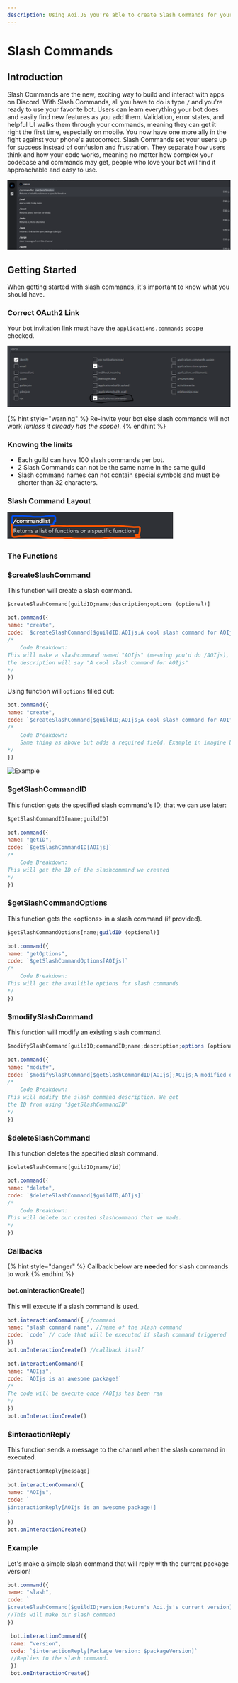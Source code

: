 ```yaml
---
description: Using Aoi.JS you're able to create Slash Commands for your Client.
---
```


# Slash Commands

## Introduction

Slash Commands are the new, exciting way to build and interact with apps on Discord. With Slash Commands, all you have to do is type `/` and you're ready to use your favorite bot. Users can learn everything your bot does and easily find new features as you add them. Validation, error states, and helpful UI walks them through your commands, meaning they can get it right the first time, especially on mobile. You now have one more ally in the fight against your phone's autocorrect. Slash Commands set your users up for success instead of confusion and frustration. They separate how users think and how your code works, meaning no matter how complex your codebase and commands may get, people who love your bot will find it approachable and easy to use.

![Here is an example of what they&apos;d look like](../../.gitbook/assets/image%20%2850%29.png)

## Getting Started

When getting started with slash commands, it's important to know what you should have.

### Correct OAuth2 Link

Your bot invitation link must have the `applications.commands` scope checked.

![](../../.gitbook/assets/image%20%284%29.png)

{% hint style="warning" %}
Re-invite your bot else slash commands will not work _\(unless it already has the scope\)._
{% endhint %}

### Knowing the limits

* Each guild can have 100 slash commands per bot. 
* 2 Slash Commands can not be the same name in the same guild
* Slash command names can not contain special symbols and must be shorter than 32 characters.

### Slash Command Layout

![BLUE: NAME \| ORANGE: DESCRIPTION](../../.gitbook/assets/image%20%2873%29.png)

### The Functions

### $createSlashCommand

This function will create a slash command.

```text
$createSlashCommand[guildID;name;description;options (optional)]
```

```javascript
bot.command({
name: "create",
code: `$createSlashCommand[$guildID;AOIjs;A cool slash command for AOIjs]`
/*
    Code Breakdown:
This will make a slashcommand named "AOIjs" (meaning you'd do /AOIjs),
the description will say "A cool slash command for AOIjs"
*/
})
```

Using function will `options` filled out:

```javascript
bot.command({
name: "create",
code: `$createSlashCommand[$guildID;AOIjs;A cool slash command for AOIjs;message]`
/*
    Code Breakdown:
    Same thing as above but adds a required field. Example in imagine below
*/
})
```

![Example](../../.gitbook/assets/image%20%2834%29%20%282%29%20%282%29%20%282%29%20%282%29%20%282%29%20%282%29.png)

### $getSlashCommandID

This function gets the specified slash command's ID, that we can use later:

```javascript
$getSlashCommandID[name;guildID]
```

```javascript
bot.command({
name: "getID",
code: `$getSlashCommandID[AOIjs]`
/*
    Code Breakdown:
This will get the ID of the slashcommand we created
*/
})
```

### $getSlashCommandOptions

This function gets the &lt;options&gt; in a slash command \(if provided\).

```javascript
$getSlashCommandOptions[name;guildID (optional)]
```

```javascript
bot.command({
name: "getOptions",
code: `$getSlashCommandOptions[AOIjs]`
/*
    Code Breakdown:
This will get the availible options for slash commands
*/
})
```

### $modifySlashCommand

This function will modify an existing slash command.

```javascript
$modifySlashCommand[guildID;commandID;name;description;options (optional)]
```

```javascript
bot.command({
name: "modify",
code: `$modifySlashCommand[$getSlashCommandID[AOIjs];AOIjs;A modified description... wow]`
/*
    Code Breakdown:
This will modify the slash command description. We get
the ID from using '$getSlashCommandID'
*/
})
```

### $deleteSlashCommand

This function deletes the specified slash command.

```text
$deleteSlashCommand[guildID;name/id]
```

```javascript
bot.command({
name: "delete",
code: `$deleteSlashCommand[$guildID;AOIjs]`
/*
    Code Breakdown:
This will delete our created slashcommand that we made.
*/
})
```

### Callbacks

{% hint style="danger" %}
Callback below are **needed** for slash commands to work
{% endhint %}

#### bot.onInteractionCreate\(\)

This will execute if a slash command is used.

```javascript
bot.interactionCommand({ //command
name: "slash command name", //name of the slash command
code: `code` // code that will be executed if slash command triggered
})
bot.onInteractionCreate() //callback itself
```

```javascript
bot.interactionCommand({
name: "AOIjs", 
code: `AOIjs is an awesome package!`
/*
The code will be execute once /AOIjs has been ran
*/
})
bot.onInteractionCreate()
```

### $interactionReply

This function sends a message to the channel when the slash command in executed.

```javascript
$interactionReply[message]
```

```javascript
bot.interactionCommand({
name: "AOIjs", 
code: `
$interactionReply[AOIjs is an awesome package!]
` 
})
bot.onInteractionCreate()
```

### Example

Let's make a simple slash command that will reply with the current package version!

```javascript
bot.command({
name: "slash",
code: `
$createSlashCommand[$guildID;version;Return's Aoi.js's current version]`
//This will make our slash command
})
```

```javascript
 bot.interactionCommand({
 name: "version", 
 code: `$interactionReply[Package Version: $packageVersion]`
 //Replies to the slash command.
 })
 bot.onInteractionCreate()
```

